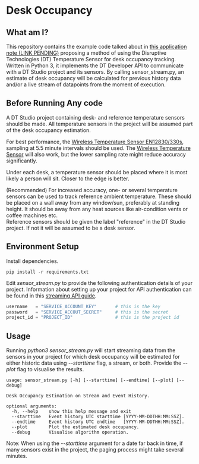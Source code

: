 # Desk Occupancy

## What am I?
This repository contains the example code talked about in [this application note (LINK PENDING)](https://www.disruptive-technologies.com/) proposing a method of using the Disruptive Technologies (DT) Temperature Sensor for desk occupancy tracking. Written in Python 3, it implements the DT Developer API to communicate with a DT Studio project and its sensors. By calling sensor_stream.py, an estimate of desk occupancy will be calculated for previous history data and/or a live stream of datapoints from the moment of execution.

## Before Running Any code
A DT Studio project containing desk- and reference temperature sensors should be made. All temperature sensors in the project will be assumed part of the desk occupancy estimation.

For best performance, the [Wireless Temperature Sensor EN12830/330s](https://support.disruptive-technologies.com/hc/en-us/articles/360010452139-Wireless-Temperature-Sensor-EN12830-330s), sampling at 5.5 minute intervals should be used. The [Wireless Temperature Sensor](https://support.disruptive-technologies.com/hc/en-us/articles/360010342900-Wireless-Temperature-Sensor) will also work, but the lower sampling rate might reduce accuracy significantly.

Under each desk, a temperature sensor should be placed where it is most likely a person will sit. Closer to the edge is better.

(Recommended) For increased accuracy, one- or several temperature sensors can be used to track reference ambient temperature. These should be placed on a wall away from any window/sun, preferably at standing height. It should be away from any heat sources like air-condition vents or coffee machines etc.  
Reference sensors should be given the label "reference" in the DT Studio project. If not it will be assumed to be a desk sensor.

## Environment Setup
Install dependencies.
```
pip install -r requirements.txt
```

Edit *sensor_stream.py* to provide the following authentication details of your project. Information about setting up your project for API authentication can be found in this [streaming API guide](https://support.disruptive-technologies.com/hc/en-us/articles/360012377939-Using-the-stream-API).
```python
username   = "SERVICE_ACCOUNT_KEY"       # this is the key
password   = "SERVICE_ACCOUT_SECRET"     # this is the secret
project_id = "PROJECT_ID"                # this is the project id
```

## Usage
Running *python3 sensor_stream.py* will start streaming data from the sensors in your project for which desk occupancy will be estimated for either historic data using *--starttime* flag, a stream, or both. Provide the *--plot* flag to visualise the results. 
```
usage: sensor_stream.py [-h] [--starttime] [--endtime] [--plot] [--debug]

Desk Occupancy Estimation on Stream and Event History.

optional arguments:
  -h, --help    show this help message and exit
  --starttime   Event history UTC starttime [YYYY-MM-DDTHH:MM:SSZ].
  --endtime     Event history UTC endtime   [YYYY-MM-DDTHH:MM:SSZ].
  --plot        Plot the estimated desk occupancy.
  --debug       Visualise algorithm operation.
```

Note: When using the *--starttime* argument for a date far back in time, if many sensors exist in the project, the paging process might take several minutes.


